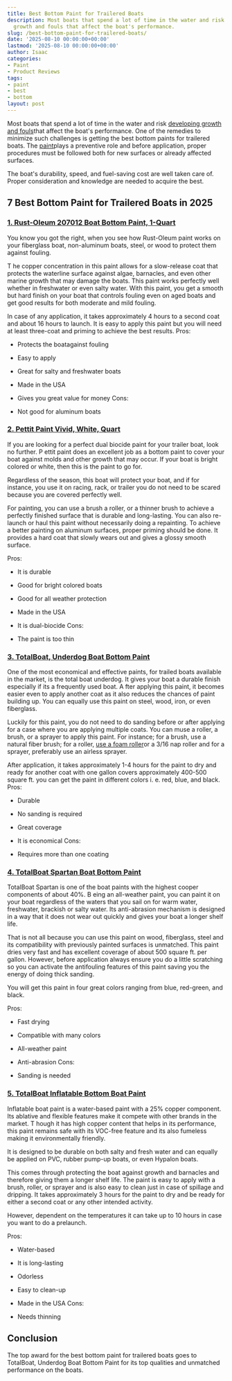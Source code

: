 ```yaml
---
title: Best Bottom Paint for Trailered Boats
description: Most boats that spend a lot of time in the water and risk developing
  growth and fouls that affect the boat's performance.
slug: /best-bottom-paint-for-trailered-boats/
date: '2025-08-10 00:00:00+00:00'
lastmod: '2025-08-10 00:00:00+00:00'
author: Isaac
categories:
- Paint
- Product Reviews
tags:
- paint
- best
- bottom
layout: post
---
```

Most boats that spend a lot of time in the water and risk [developing growth and fouls](https://pestpolicy.com/mildew-resistant-paints/)that affect the boat's performance. One of the remedies to minimize such challenges is getting the best bottom paints for trailered boats. The [paint](https://pestpolicy.com/best-acrylic-paint-for-canvas/)plays a preventive role and before application, proper procedures must be followed both for new surfaces or already affected surfaces.

The boat's durability, speed, and fuel-saving cost are well taken care of. Proper consideration and knowledge are needed to acquire the best.

##  7 Best Bottom Paint for Trailered Boats in 2025

###  [1. Rust-Oleum 207012 Boat Bottom Paint, 1-Quart](https://www.amazon.com/dp/B000C0140S/?tag=p-policy-20)

You know you got the right, when you see how Rust-Oleum paint works on your fiberglass boat, non-aluminum boats, steel, or wood to protect them against fouling.

T he copper concentration in this paint allows for a slow-release coat that protects the waterline surface against algae, barnacles, and even other marine growth that may damage the boats. This paint works perfectly well whether in freshwater or even salty water. With this paint, you get a smooth but hard finish on your boat that controls fouling even on aged boats and get good results for both moderate and mild fouling.

In case of any application, it takes approximately 4 hours to a second coat and about 16 hours to launch. It is easy to apply this paint but you will need at least three-coat and priming to achieve the best results.
Pros:

- Protects the boatagainst fouling

- Easy to apply

- Great for salty and freshwater boats

- Made in the USA

- Gives you great value for money Cons:

- Not good for aluminum boats

###  [2. Pettit Paint Vivid, White, Quart](https://www.amazon.com/dp/B000N9RP4W/?tag=p-policy-20)

If you are looking for a perfect dual biocide paint for your trailer boat, look no further. P ettit paint does an excellent job as a bottom paint to cover your boat against molds and other growth that may occur. If your boat is bright colored or white, then this is the paint to go for.

Regardless of the season, this boat will protect your boat, and if for instance, you use it on racing, rack, or trailer you do not need to be scared because you are covered perfectly well.

For painting, you can use a brush a roller, or a thinner brush to achieve a perfectly finished surface that is durable and long-lasting. You can also re-launch or haul this paint without necessarily doing a repainting. To achieve a better painting on aluminum surfaces, proper priming should be done. It provides a hard coat that slowly wears out and gives a glossy smooth surface.

Pros:

- It is durable

- Good for bright colored boats

- Good for all weather protection

- Made in the USA

- It is dual-biocide Cons:

- The paint is too thin

###  [3. TotalBoat, Underdog Boat Bottom Paint](https://www.amazon.com/dp/B07CNV2YHH/?tag=p-policy-20)

One of the most economical and effective paints, for trailed boats available in the market, is the total boat underdog. It gives your boat a durable finish especially if its a frequently used boat. A fter applying this paint, it becomes easier even to apply another coat as it also reduces the chances of paint building up. You can equally use this paint on steel, wood, iron, or even fiberglass.

Luckily for this paint, you do not need to do sanding before or after applying for a case where you are applying multiple coats. You can muse a roller, a brush, or a sprayer to apply this paint. For instance; for a brush, use a natural fiber brush; for a roller, [use a foam roller](https://pestpolicy.com/best-paint-roller-for-popcorn-ceiling/)or a 3/16 nap roller and for a sprayer, preferably use an airless sprayer.

After application, it takes approximately 1-4 hours for the paint to dry and ready for another coat with one gallon covers approximately 400-500 square ft. you can get the paint in different colors i. e. red, blue, and black.
Pros:

- Durable

- No sanding is required

- Great coverage

- It is economical Cons:

- Requires more than one coating

###  [4. TotalBoat Spartan Boat Bottom Paint](https://www.amazon.com/dp/B00LLIKSOS/?tag=p-policy-20)

TotalBoat Spartan is one of the boat paints with the highest cooper components of about 40%. B eing an all-weather paint, you can paint it on your boat regardless of the waters that you sail on for warm water, freshwater, brackish or salty water. Its anti-abrasion mechanism is designed in a way that it does not wear out quickly and gives your boat a longer shelf life.

That is not all because you can use this paint on wood, fiberglass, steel and its compatibility with previously painted surfaces is unmatched. This paint dries very fast and has excellent coverage of about 500 square ft. per gallon. However, before application always ensure you do a little scratching so you can activate the antifouling features of this paint saving you the energy of doing thick sanding.

You will get this paint in four great colors ranging from blue, red-green, and black.

Pros:

- Fast drying

- Compatible with many colors

- All-weather paint

- Anti-abrasion Cons:

- Sanding is needed

###  [5. TotalBoat Inflatable Bottom Boat Paint](https://www.amazon.com/dp/B01FHY1B5G/?tag=p-policy-20)

Inflatable boat paint is a water-based paint with a 25% copper component. Its ablative and flexible features make it compete with other brands in the market. T hough it has high copper content that helps in its performance, this paint remains safe with its VOC-free feature and its also fumeless making it environmentally friendly.

It is designed to be durable on both salty and fresh water and can equally be applied on PVC, rubber pump-up boats, or even Hypalon boats.

This comes through protecting the boat against growth and barnacles and therefore giving them a longer shelf life. The paint is easy to apply with a brush, roller, or sprayer and is also easy to clean just in case of spillage and dripping. It takes approximately 3 hours for the paint to dry and be ready for either a second coat or any other intended activity.

However, dependent on the temperatures it can take up to 10 hours in case you want to do a prelaunch.

Pros:

- Water-based

- It is long-lasting

- Odorless

- Easy to clean-up

- Made in the USA Cons:

- Needs thinning

##  Conclusion

The top award for the best bottom paint for trailered boats goes to TotalBoat, Underdog Boat Bottom Paint for its top qualities and unmatched performance on the boats.